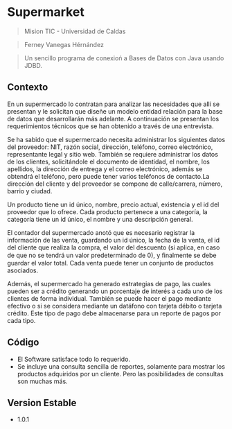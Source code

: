 # Supermarket
> Mision TIC - Universidad de Caldas

> Ferney Vanegas Hérnández

> Un sencillo programa de conexioń a Bases de Datos con Java usando JDBD.

## Contexto
En un supermercado lo contratan para analizar las necesidades que allí se presentan y le solicitan que diseñe un modelo entidad relación para la base de datos que desarrollarán más adelante. A continuación se presentan los requerimientos técnicos que se han obtenido a través de una entrevista.

Se ha sabido que el supermercado necesita administrar los siguientes datos del proveedor: NIT, razón social, dirección, teléfono, correo electrónico, representante legal y sitio web. También se requiere administrar los datos de los clientes, solicitándole el documento de identidad, el nombre, los apellidos, la dirección de entrega y el correo electrónico, además se obtendrá el teléfono, pero puede tener varios teléfonos de contacto.La dirección del cliente y del proveedor se compone de calle/carrera, número, barrio y ciudad. 

Un producto tiene un id único, nombre, precio actual, existencia y el id del proveedor que lo ofrece. Cada producto pertenece a una categoría, la categoría tiene un id único, el nombre y una descripción general.

El contador del supermercado anotó que es necesario registrar la información de las venta, guardando un id único, la fecha de la venta, el id del cliente que realiza la compra, el valor del descuento (si aplica, en caso de que no se tendrá un valor predeterminado de 0), y ﬁnalmente se debe guardar el valor total. Cada venta puede tener un conjunto de productos asociados.

Además, el supermercado ha generado estrategias de pago, las cuales pueden ser a crédito generando un porcentaje de interés a cada uno de los clientes de forma individual. También se puede  hacer el pago mediante efectivo o si se considera mediante un datáfono con tarjeta débito o tarjeta crédito. Este tipo de pago debe almacenarse para un reporte de pagos por cada tipo. 

## Código
* El Software satisface todo lo requerido. 
* Se incluye una consulta sencilla de reportes, solamente para mostrar los productos adquiridos por un cliente. Pero las posibilidades de consultas son muchas más.

## Version Estable
* 1.0.1
